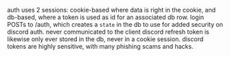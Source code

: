 auth uses 2 sessions: cookie-based where data is right in the cookie, and db-based, where a token is used as id for an associated db row.
login POSTs to /auth, which creates a `state` in the db to use for added security on discord auth. never communicated to the client
discord refresh token is likewise only ever stored in the db, never in a cookie session. discord tokens are highly sensitive, with many phishing scams and hacks.
